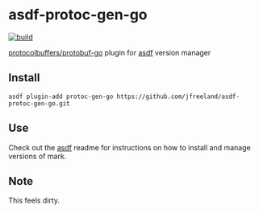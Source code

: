 # asdf-protoc-gen-go

[![build](https://github.com/jfreeland/asdf-protoc-gen-go/workflows/build/badge.svg)](https://github.com/jfreeland/asdf-protoc-gen-go/actions?query=workflow%3A%22build%22)

[protocolbuffers/protobuf-go](https://github.com/protocolbuffers/protobuf-go) plugin for [asdf](https://github.com/asdf-vm/asdf) version manager

## Install

```
asdf plugin-add protoc-gen-go https://github.com/jfreeland/asdf-protoc-gen-go.git
```

## Use

Check out the [asdf](https://github.com/asdf-vm/asdf) readme for instructions on how to install and manage versions of mark.

## Note

This feels dirty.
